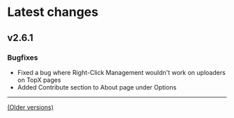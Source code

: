 # Latest changes
## v2.6.1
### Bugfixes
- Fixed a bug where Right-Click Management wouldn't work on uploaders on TopX pages
- Added Contribute section to About page under Options

---

[(Older versions)](https://github.com/ceodoe/noshitempornium/blob/master/CHANGELOG_OLD.md#older-versions)
